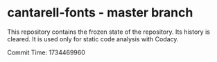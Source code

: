 # cantarell-fonts - master branch

This repository contains the frozen state of the repository.
Its history is cleared. It is used only for static code
analysis with Codacy.

Commit Time: 1734469960